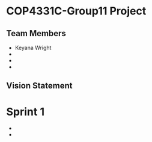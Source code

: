 # COP4331C-Group11 Project

## Team Members

- Keyana Wright
-
-
-

## Vision Statement



# Sprint 1

-
-

